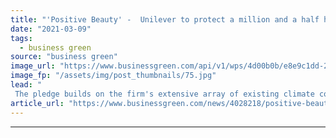```yaml
---
title: "'Positive Beauty' -  Unilever to protect a million and a half hectares of natural habitat as part of new sustainability strategy"
date: "2021-03-09"
tags: 
  - business green
source: "business green"
image_url: "https://www.businessgreen.com/api/v1/wps/4d00b0b/e8e9c1dd-2434-4359-9766-3efd1aa81b35/15/unilever-building-2017-185x114.jpg"
image_fp: "/assets/img/post_thumbnails/75.jpg"
lead: "
 The pledge builds on the firm's extensive array of existing climate commitments, including to reach net zero carbon emissions by 2039 and to deliver a deforestation-free supply chain within the next two years ..."
article_url: "https://www.businessgreen.com/news/4028218/positive-beauty-unilever-protect-million-half-hectares-natural-habitat-sustainability-strategy"
---
```


---
